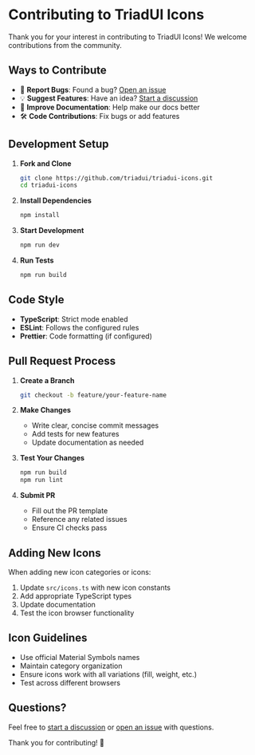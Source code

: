# Contributing to TriadUI Icons

Thank you for your interest in contributing to TriadUI Icons! We welcome contributions from the community.

## Ways to Contribute

- 🐛 **Report Bugs**: Found a bug? [Open an issue](https://github.com/triadui/triadui-icons/issues)
- 💡 **Suggest Features**: Have an idea? [Start a discussion](https://github.com/triadui/triadui-icons/discussions)
- 📝 **Improve Documentation**: Help make our docs better
- 🛠️ **Code Contributions**: Fix bugs or add features

## Development Setup

1. **Fork and Clone**
   ```bash
   git clone https://github.com/triadui/triadui-icons.git
   cd triadui-icons
   ```

2. **Install Dependencies**
   ```bash
   npm install
   ```

3. **Start Development**
   ```bash
   npm run dev
   ```

4. **Run Tests**
   ```bash
   npm run build
   ```

## Code Style

- **TypeScript**: Strict mode enabled
- **ESLint**: Follows the configured rules
- **Prettier**: Code formatting (if configured)

## Pull Request Process

1. **Create a Branch**
   ```bash
   git checkout -b feature/your-feature-name
   ```

2. **Make Changes**
   - Write clear, concise commit messages
   - Add tests for new features
   - Update documentation as needed

3. **Test Your Changes**
   ```bash
   npm run build
   npm run lint
   ```

4. **Submit PR**
   - Fill out the PR template
   - Reference any related issues
   - Ensure CI checks pass

## Adding New Icons

When adding new icon categories or icons:

1. Update `src/icons.ts` with new icon constants
2. Add appropriate TypeScript types
3. Update documentation
4. Test the icon browser functionality

## Icon Guidelines

- Use official Material Symbols names
- Maintain category organization
- Ensure icons work with all variations (fill, weight, etc.)
- Test across different browsers

## Questions?

Feel free to [start a discussion](https://github.com/triadui/triadui-icons/discussions) or [open an issue](https://github.com/triadui/triadui-icons/issues) with questions.

Thank you for contributing! 🎉